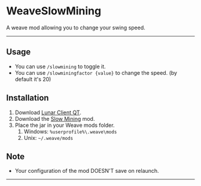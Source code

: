 # WeaveSlowMining
A weave mod allowing you to change your swing speed.

---

## Usage
- You can use `/slowmining` to toggle it.
- You can use `/slowminingfactor {value}` to change the speed. (by default it's 20)

## Installation
1. Download [Lunar Client QT](https://github.com/Tryflle/WeaveBatchDownload).
2. Download the [Slow Mining](https://github.com/Tryflle/WeaveSlowMining/releases) mod.
3. Place the jar in your Weave mods folder.
    1. Windows: `%userprofile%\.weave\mods`
    2. Unix: `~/.weave/mods`

## Note
- Your configuration of the mod DOESN'T save on relaunch.

---
